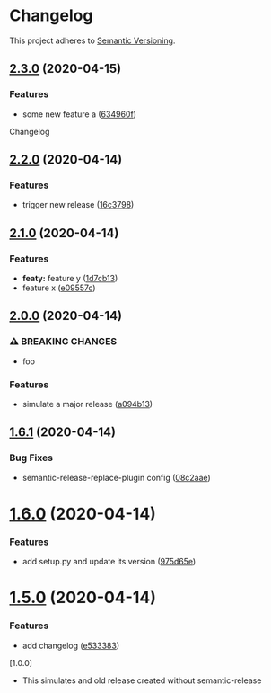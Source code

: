 # Changelog

This project adheres to [Semantic Versioning](https://semver.org/spec/v2.0.0.html).


## [2.3.0](https://github.com/christiansiegel/semantic-release-playground/compare/v2.2.0...v2.3.0) (2020-04-15)


### Features

* some new feature a ([634960f](https://github.com/christiansiegel/semantic-release-playground/commit/634960fc37ccf158aca5ed541c596efdd21b7ef6))

Changelog

## [2.2.0](https://github.com/christiansiegel/semantic-release-playground/compare/v2.1.0...v2.2.0) (2020-04-14)


### Features

* trigger new release ([16c3798](https://github.com/christiansiegel/semantic-release-playground/commit/16c37981ca5680d9ae4637b6eae545c95bf75cf6))

## [2.1.0](https://github.com/christiansiegel/semantic-release-playground/compare/v2.0.0...v2.1.0) (2020-04-14)


### Features

* **featy:** feature y ([1d7cb13](https://github.com/christiansiegel/semantic-release-playground/commit/1d7cb13efbef7a4a584719419be5ae190a114881))
* feature x ([e09557c](https://github.com/christiansiegel/semantic-release-playground/commit/e09557c25d90fa9630cb8d5613085296ccec1f9a))

## [2.0.0](https://github.com/christiansiegel/semantic-release-playground/compare/v1.6.1...v2.0.0) (2020-04-14)


### ⚠ BREAKING CHANGES

* foo

### Features

* simulate a major release ([a094b13](https://github.com/christiansiegel/semantic-release-playground/commit/a094b136718dd5dc8c47138d98fd7bc4c5220977))

## [1.6.1](https://github.com/christiansiegel/semantic-release-playground/compare/v1.6.0...v1.6.1) (2020-04-14)


### Bug Fixes

* semantic-release-replace-plugin config ([08c2aae](https://github.com/christiansiegel/semantic-release-playground/commit/08c2aae24ed3fd39f1a962e00af4a5dd9eb68738))

# [1.6.0](https://github.com/christiansiegel/semantic-release-playground/compare/v1.5.0...v1.6.0) (2020-04-14)


### Features

* add setup.py and update its version ([975d65e](https://github.com/christiansiegel/semantic-release-playground/commit/975d65e0e7f0ef2c4d838e8eee83e01ab64cb810))

# [1.5.0](https://github.com/christiansiegel/semantic-release-playground/compare/v1.4.0...v1.5.0) (2020-04-14)


### Features

* add changelog ([e533383](https://github.com/christiansiegel/semantic-release-playground/commit/e5333833274744277c00e4e96db2ec12d02f0a73))

[1.0.0]

- This simulates and old release created without semantic-release
